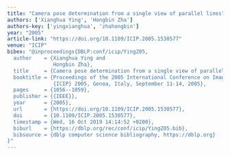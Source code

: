```yaml
---
title: "Camera pose determination from a single view of parallel lines"
authors: ['Xianghua Ying', 'Hongbin Zha']
authors-key: ['yingxianghua', 'zhahongbin']
year: "2005"
article-link: "https://doi.org/10.1109/ICIP.2005.1530577"
venue: "ICIP"
bibex: "@inproceedings{DBLP:conf/icip/YingZ05,
  author    = {Xianghua Ying and
               Hongbin Zha},
  title     = {Camera pose determination from a single view of parallel lines},
  booktitle = {Proceedings of the 2005 International Conference on Image Processing,
               {ICIP} 2005, Genoa, Italy, September 11-14, 2005},
  pages     = {1056--1059},
  publisher = {{IEEE}},
  year      = {2005},
  url       = {https://doi.org/10.1109/ICIP.2005.1530577},
  doi       = {10.1109/ICIP.2005.1530577},
  timestamp = {Wed, 16 Oct 2019 14:14:52 +0200},
  biburl    = {https://dblp.org/rec/conf/icip/YingZ05.bib},
  bibsource = {dblp computer science bibliography, https://dblp.org}
}"
---
```

